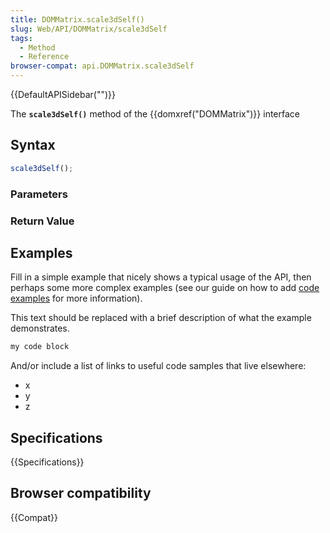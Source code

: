 ```yaml
---
title: DOMMatrix.scale3dSelf()
slug: Web/API/DOMMatrix/scale3dSelf
tags:
  - Method
  - Reference
browser-compat: api.DOMMatrix.scale3dSelf
---
```

{{DefaultAPISidebar("")}}

The **`scale3dSelf()`** method of the {{domxref("DOMMatrix")}} interface 

## Syntax

```js
scale3dSelf();
```

### Parameters



### Return Value



## Examples

Fill in a simple example that nicely shows a typical usage of the API, then perhaps some more complex examples (see our guide on how to add [code examples](/en-US/docs/MDN/Contribute/Structures/Code_examples) for more information).

This text should be replaced with a brief description of what the example demonstrates.

```js
my code block
```

And/or include a list of links to useful code samples that live elsewhere:

*   x
*   y
*   z

## Specifications

{{Specifications}}

## Browser compatibility

{{Compat}}

